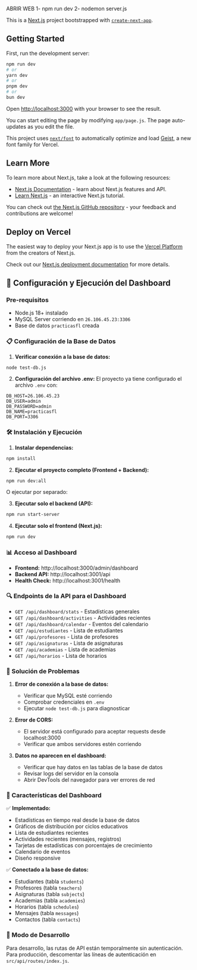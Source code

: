 ABRIR WEB
1- npm run dev
2- nodemon server.js

This is a [Next.js](https://nextjs.org) project bootstrapped with [`create-next-app`](https://github.com/vercel/next.js/tree/canary/packages/create-next-app).

## Getting Started

First, run the development server:

```bash
npm run dev
# or
yarn dev
# or
pnpm dev
# or
bun dev
```

Open [http://localhost:3000](http://localhost:3000) with your browser to see the result.

You can start editing the page by modifying `app/page.js`. The page auto-updates as you edit the file.

This project uses [`next/font`](https://nextjs.org/docs/app/building-your-application/optimizing/fonts) to automatically optimize and load [Geist](https://vercel.com/font), a new font family for Vercel.

## Learn More

To learn more about Next.js, take a look at the following resources:

- [Next.js Documentation](https://nextjs.org/docs) - learn about Next.js features and API.
- [Learn Next.js](https://nextjs.org/learn) - an interactive Next.js tutorial.

You can check out [the Next.js GitHub repository](https://github.com/vercel/next.js) - your feedback and contributions are welcome!

## Deploy on Vercel

The easiest way to deploy your Next.js app is to use the [Vercel Platform](https://vercel.com/new?utm_medium=default-template&filter=next.js&utm_source=create-next-app&utm_campaign=create-next-app-readme) from the creators of Next.js.

Check out our [Next.js deployment documentation](https://nextjs.org/docs/app/building-your-application/deploying) for more details.

## 🚀 Configuración y Ejecución del Dashboard

### Pre-requisitos
- Node.js 18+ instalado
- MySQL Server corriendo en `26.106.45.23:3306`
- Base de datos `practicasfl` creada

### 📋 Configuración de la Base de Datos

1. **Verificar conexión a la base de datos:**
```bash
node test-db.js
```

2. **Configuración del archivo .env:**
El proyecto ya tiene configurado el archivo `.env` con:
```env
DB_HOST=26.106.45.23
DB_USER=admin
DB_PASSWORD=admin
DB_NAME=practicasfl
DB_PORT=3306
```

### 🛠️ Instalación y Ejecución

1. **Instalar dependencias:**
```bash
npm install
```

2. **Ejecutar el proyecto completo (Frontend + Backend):**
```bash
npm run dev:all
```

O ejecutar por separado:

3. **Ejecutar solo el backend (API):**
```bash
npm run start-server
```

4. **Ejecutar solo el frontend (Next.js):**
```bash
npm run dev
```

### 📊 Acceso al Dashboard

- **Frontend:** http://localhost:3000/admin/dashboard
- **Backend API:** http://localhost:3001/api
- **Health Check:** http://localhost:3001/health

### 🔍 Endpoints de la API para el Dashboard

- `GET /api/dashboard/stats` - Estadísticas generales
- `GET /api/dashboard/activities` - Actividades recientes
- `GET /api/dashboard/calendar` - Eventos del calendario
- `GET /api/estudiantes` - Lista de estudiantes
- `GET /api/profesores` - Lista de profesores
- `GET /api/asignaturas` - Lista de asignaturas
- `GET /api/academias` - Lista de academias
- `GET /api/horarios` - Lista de horarios

### 🐛 Solución de Problemas

1. **Error de conexión a la base de datos:**
   - Verificar que MySQL esté corriendo
   - Comprobar credenciales en `.env`
   - Ejecutar `node test-db.js` para diagnosticar

2. **Error de CORS:**
   - El servidor está configurado para aceptar requests desde localhost:3000
   - Verificar que ambos servidores estén corriendo

3. **Datos no aparecen en el dashboard:**
   - Verificar que hay datos en las tablas de la base de datos
   - Revisar logs del servidor en la consola
   - Abrir DevTools del navegador para ver errores de red

### 📱 Características del Dashboard

✅ **Implementado:**
- Estadísticas en tiempo real desde la base de datos
- Gráficos de distribución por ciclos educativos
- Lista de estudiantes recientes
- Actividades recientes (mensajes, registros)
- Tarjetas de estadísticas con porcentajes de crecimiento
- Calendario de eventos
- Diseño responsive

✅ **Conectado a la base de datos:**
- Estudiantes (tabla `students`)
- Profesores (tabla `teachers`) 
- Asignaturas (tabla `subjects`)
- Academias (tabla `academies`)
- Horarios (tabla `schedules`)
- Mensajes (tabla `messages`)
- Contactos (tabla `contacts`)

### 🔧 Modo de Desarrollo

Para desarrollo, las rutas de API están temporalmente sin autenticación. Para producción, descomentar las líneas de autenticación en `src/api/routes/index.js`.
